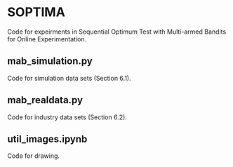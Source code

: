 # SOPTIMA

Code for expeirments in Sequential Optimum Test with Multi-armed Bandits for Online Experimentation.

## mab_simulation.py

Code for simulation data sets (Section 6.1).

## mab_realdata.py

Code for industry data sets (Section 6.2).

## util_images.ipynb

Code for drawing.
